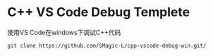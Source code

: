 # C++ VS Code Debug Templete

使用VS Code在windows下调试C++代码

```bash
git clone https://github.com/SMagic-L/cpp-vscode-debug-win.git/
```